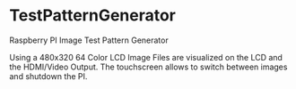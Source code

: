 # TestPatternGenerator
Raspberry PI Image Test Pattern Generator

Using a 480x320 64 Color LCD Image Files are visualized on the LCD and the HDMI/Video Output.
The touchscreen allows to switch between images and shutdown the PI.

